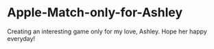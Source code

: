 # Apple-Match-only-for-Ashley
Creating an interesting game only for my love, Ashley. Hope her happy everyday!
